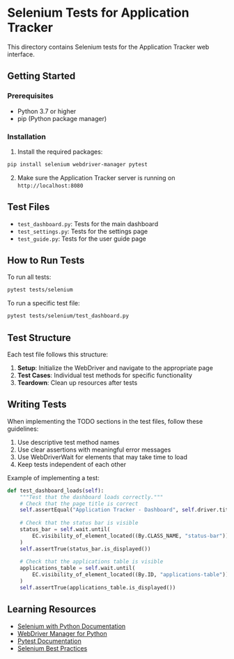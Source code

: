 # Selenium Tests for Application Tracker

This directory contains Selenium tests for the Application Tracker web interface.

## Getting Started

### Prerequisites

- Python 3.7 or higher
- pip (Python package manager)

### Installation

1. Install the required packages:

```bash
pip install selenium webdriver-manager pytest
```

2. Make sure the Application Tracker server is running on `http://localhost:8080`

## Test Files

- `test_dashboard.py`: Tests for the main dashboard
- `test_settings.py`: Tests for the settings page
- `test_guide.py`: Tests for the user guide page

## How to Run Tests

To run all tests:

```bash
pytest tests/selenium
```

To run a specific test file:

```bash
pytest tests/selenium/test_dashboard.py
```

## Test Structure

Each test file follows this structure:

1. **Setup**: Initialize the WebDriver and navigate to the appropriate page
2. **Test Cases**: Individual test methods for specific functionality
3. **Teardown**: Clean up resources after tests

## Writing Tests

When implementing the TODO sections in the test files, follow these guidelines:

1. Use descriptive test method names
2. Use clear assertions with meaningful error messages
3. Use WebDriverWait for elements that may take time to load
4. Keep tests independent of each other

Example of implementing a test:

```python
def test_dashboard_loads(self):
    """Test that the dashboard loads correctly."""
    # Check that the page title is correct
    self.assertEqual("Application Tracker - Dashboard", self.driver.title)
    
    # Check that the status bar is visible
    status_bar = self.wait.until(
        EC.visibility_of_element_located((By.CLASS_NAME, "status-bar"))
    )
    self.assertTrue(status_bar.is_displayed())
    
    # Check that the applications table is visible
    applications_table = self.wait.until(
        EC.visibility_of_element_located((By.ID, "applications-table"))
    )
    self.assertTrue(applications_table.is_displayed())
```

## Learning Resources

- [Selenium with Python Documentation](https://selenium-python.readthedocs.io/)
- [WebDriver Manager for Python](https://github.com/SergeyPirogov/webdriver_manager)
- [Pytest Documentation](https://docs.pytest.org/en/stable/)
- [Selenium Best Practices](https://www.selenium.dev/documentation/en/guidelines_and_recommendations/)
